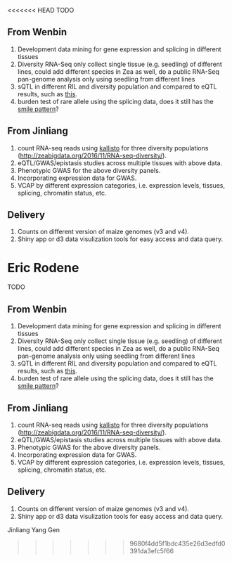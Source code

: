 <<<<<<< HEAD
TODO

## From Wenbin
1. Development data mining for gene expression and splicing in different tissues
2. Diversity RNA-Seq only collect single tissue (e.g. seedling) of different lines, could add different species in Zea as well, do a public RNA-Seq pan-genome analysis only using seedling from different lines
3. sQTL in different RIL and diversity population and compared to eQTL results, such as [this](http://science.sciencemag.org/content/352/6285/600).
4. burden test of rare allele using the splicing data, does it still has the [smile pattern](http://www.sciencedirect.com/science/article/pii/S0002929716000045)?

## From Jinliang
1. count RNA-seq reads using [kallisto](https://pachterlab.github.io/kallisto/) for three diversity populations (http://zeabigdata.org/2016/11/RNA-seq-diversity/). 
2. eQTL/GWAS/epistasis studies across multiple tissues with above data.
3. Phenotypic GWAS for the above diversity panels.
4. Incorporating expression data for GWAS.
5. VCAP by different expression categories, i.e. expression levels, tissues, splicing, chromatin status, etc.


## Delivery
1. Counts on different version of maize genomes (v3 and v4).
2. Shiny app or d3 data visulization tools for easy access and data query.


Eric Rodene
=======
TODO

## From Wenbin
1. Development data mining for gene expression and splicing in different tissues
2. Diversity RNA-Seq only collect single tissue (e.g. seedling) of different lines, could add different species in Zea as well, do a public RNA-Seq pan-genome analysis only using seedling from different lines
3. sQTL in different RIL and diversity population and compared to eQTL results, such as [this](http://science.sciencemag.org/content/352/6285/600).
4. burden test of rare allele using the splicing data, does it still has the [smile pattern](http://www.sciencedirect.com/science/article/pii/S0002929716000045)?

## From Jinliang
1. count RNA-seq reads using [kallisto](https://pachterlab.github.io/kallisto/) for three diversity populations (http://zeabigdata.org/2016/11/RNA-seq-diversity/). 
2. eQTL/GWAS/epistasis studies across multiple tissues with above data.
3. Phenotypic GWAS for the above diversity panels.
4. Incorporating expression data for GWAS.
5. VCAP by different expression categories, i.e. expression levels, tissues, splicing, chromatin status, etc.


## Delivery
1. Counts on different version of maize genomes (v3 and v4).
2. Shiny app or d3 data visulization tools for easy access and data query.

Jinliang Yang
Gen
>>>>>>> 9680f4dd5f1bdc435e26d3edfd0391da3efc5f66
